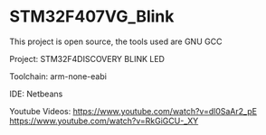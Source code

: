 # STM32F407VG_Blink

This project is open source, the tools used are GNU GCC

Project: STM32F4DISCOVERY BLINK LED

Toolchain: arm-none-eabi

IDE: Netbeans

Youtube Videos:
https://www.youtube.com/watch?v=dl0SaAr2_pE
https://www.youtube.com/watch?v=RkGiGCU-_XY
